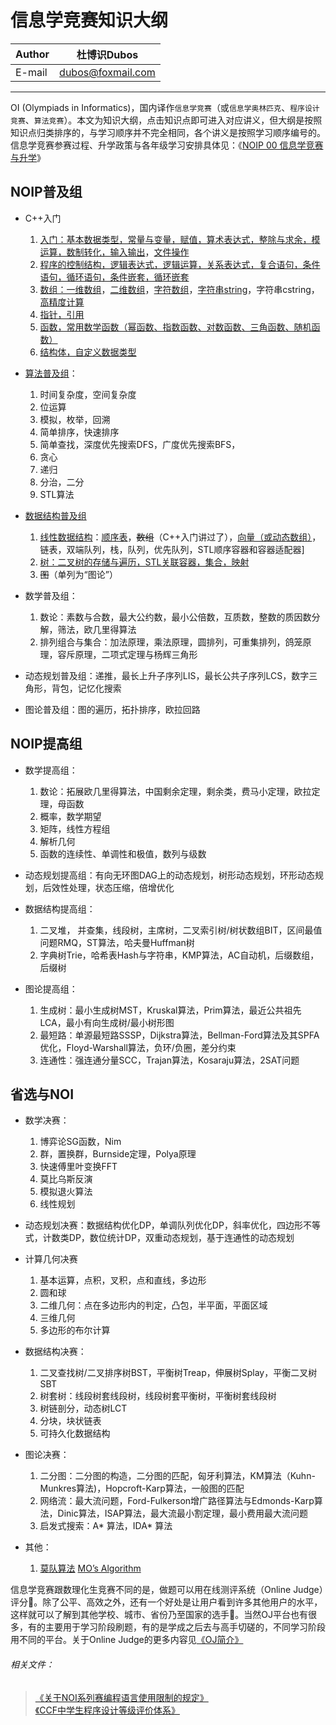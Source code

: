 信息学竞赛知识大纲
======

|Author|杜博识Dubos|
|---|---|
|E-mail|dubos@foxmail.com|

------  

OI (Olympiads in Informatics)，国内译作`信息学竞赛`（或`信息学奥林匹克`、`程序设计竞赛`、`算法竞赛`）。本文为知识大纲，点击知识点即可进入对应讲义，但大纲是按照知识点归类排序的，与学习顺序并不完全相同，各个讲义是按照学习顺序编号的。信息学竞赛参赛过程、升学政策与各年级学习安排具体见：《[NOIP 00 信息学竞赛与升学](/NOIP%2000%20信息学竞赛与升学.md)》


## NOIP普及组  
* C++入门
	1. [入门：基本数据类型，常量与变量，赋值，算术表达式，整除与求余，模运算，数制转化，输入输出][NOIP 01 a]，[文件操作][NOIP 01 b]
	3. [程序的控制结构，逻辑表达式，逻辑运算，关系表达式，复合语句，条件语句，循环语句，条件嵌套，循环嵌套][NOIP 02]
	4. [数组：一维数组][NOIP 03 a]，[二维数组][NOIP 03 b]，[字符数组][NOIP 03 c]，[字符串string][NOIP 03 d]，字符串cstring，[高精度计算][NOIP 03 f]
	5. [指针，引用][NOIP 04]
	5. [函数，常用数学函数（幂函数、指数函数、对数函数、三角函数、随机函数）][NOIP 05 a]
	6. [结构体，自定义数据类型][NOIP 06]

* [算法普及组][NOIP 07 a]：
	1. 时间复杂度，空间复杂度
	2. 位运算
	3. 模拟，枚举，回溯
	4. 简单排序，快速排序
	5. 简单查找，深度优先搜索DFS，广度优先搜索BFS，
	6. 贪心
	7. 递归
	8. 分治，二分
	9. STL算法  

* [数据结构普及组][NOIP 08 a]
	1. [线性数据结构][NOIP 08 b]：[顺序表][NOIP 08 b 顺序表]，~~数组~~（C++入门讲过了），[向量（或动态数组）][NOIP 08 b 向量]，链表，双端队列，栈，队列，优先队列，STL顺序容器和容器适配器]
	2. [树：二叉树的存储与遍历，STL关联容器，集合，映射][NOIP 08 c] 
	3. ~~图~~（单列为“图论”）

* 数学普及组：  
	1. 数论：素数与合数，最大公约数，最小公倍数，互质数，整数的质因数分解，筛法，欧几里得算法
	2. 排列组合与集合：加法原理，乘法原理，圆排列，可重集排列，鸽笼原理，容斥原理，二项式定理与杨辉三角形

* 动态规划普及组：递推，最长上升子序列LIS，最长公共子序列LCS，数字三角形，背包，记忆化搜索

* 图论普及组：图的遍历，拓扑排序，欧拉回路

## NOIP提高组  
 
* 数学提高组：
	1. 数论：拓展欧几里得算法，中国剩余定理，剩余类，费马小定理，欧拉定理，母函数
	2. 概率，数学期望
	3. 矩阵，线性方程组
	4. 解析几何
	5. 函数的连续性、单调性和极值，数列与级数

* 动态规划提高组：有向无环图DAG上的动态规划，树形动态规划，环形动态规划，后效性处理，状态压缩，倍增优化

* 数据结构提高组：
	1. 二叉堆， 并查集，线段树，主席树，二叉索引树/树状数组BIT，区间最值问题RMQ，ST算法，哈夫曼Huffman树  
	2. 字典树Trie，哈希表Hash与字符串，KMP算法，AC自动机，后缀数组，后缀树  

* 图论提高组：
	1. 生成树：最小生成树MST，Kruskal算法，Prim算法，最近公共祖先LCA，最小有向生成树/最小树形图  
	2. 最短路：单源最短路SSSP，Dijkstra算法，Bellman-Ford算法及其SPFA优化，Floyd-Warshall算法，负环/负圈，差分约束   
	3. 连通性：强连通分量SCC，Trajan算法，Kosaraju算法，2SAT问题

## 省选与NOI

* 数学决赛：
	1. 博弈论SG函数，Nim
	2. 群，置换群，Burnside定理，Polya原理
	3. 快速傅里叶变换FFT
	4. 莫比乌斯反演
	5. 模拟退火算法
	6. 线性规划

* 动态规划决赛：数据结构优化DP，单调队列优化DP，斜率优化，四边形不等式，计数类DP，数位统计DP，双重动态规划，基于连通性的动态规划

* 计算几何决赛
	1. 基本运算，点积，叉积，点和直线，多边形
	2. 圆和球
	3. 二维几何：点在多边形内的判定，凸包，半平面，平面区域
	4. 三维几何
	5. 多边形的布尔计算 

* 数据结构决赛：
	1. 二叉查找树/二叉排序树BST，平衡树Treap，伸展树Splay，平衡二叉树SBT
	2. 树套树：线段树套线段树，线段树套平衡树，平衡树套线段树  
	2. 树链剖分，动态树LCT  
	3. 分块，块状链表
	4. 可持久化数据结构

* 图论决赛：   
	1. 二分图：二分图的构造，二分图的匹配，匈牙利算法，KM算法（Kuhn-Munkres算法)，Hopcroft-Karp算法，一般图的匹配
	2. 网络流：最大流问题，Ford-Fulkerson增广路径算法与Edmonds-Karp算法，Dinic算法，ISAP算法，最大流最小割定理，最小费用最大流问题  
	3. 启发式搜索：A* 算法，IDA* 算法  
* 其他：
	1. [莫队算法][莫] [MO’s Algorithm][MO]

信息学竞赛跟数理化生竞赛不同的是，做题可以用在线测评系统（Online Judge）评分:100:。除了公平、高效之外，还有一个好处是让用户看到许多其他用户的水平，这样就可以了解到其他学校、城市、省份乃至国家的选手:raising_hand:。当然OJ平台也有很多，有的主要用于学习阶段刷题，有的是学成之后去与高手切磋的，不同学习阶段用不同的平台。关于Online Judge的更多内容见[《OJ简介》](/NOIP%2000%20OJ简介.md)

###### 相关文件：  
> [《关于NOI系列赛编程语言使用限制的规定》](http://www.noi.cn/about/rules/362-noi)  
> [《CCF中学生程序设计等级评价体系》](/CCF中学生程序设计等级评价体系.pdf)

[NOIP 01 a]:/NOIP%20Junior/NOIP%2001%20a%20C%2B%2B入门.cpp
[NOIP 01 b]:/NOIP%20Junior/NOIP%2001%20b%20文件.md
[NOIP 02]:/NOIP%20Junior/NOIP%2002%20程序的控制结构.cpp
[NOIP 03 a]:/NOIP%20Junior/NOIP%2003%20a%20一维数组.cpp
[NOIP 03 b]:/NOIP%20Junior/NOIP%2003%20b%20二维数组.cpp
[NOIP 03 c]:/NOIP%20Junior/NOIP%2003%20c%20字符数组.cpp
[NOIP 03 d]:/NOIP%20Junior/NOIP%2003%20d%20string字符串.cpp
[NOIP 03 f]:/NOIP%20Junior/NOIP%2003%20f%20高精度计算.cpp
[NOIP 04]:/NOIP%20Junior/NOIP%2004%20指针与引用.cpp
[NOIP 05 a]:/NOIP%20Junior/NOIP%2005%20a%20函数.cpp
[NOIP 06]:/NOIP%20Junior/NOIP%2006%20结构体.md
[NOIP 07 a]:/NOIP%20Junior/NOIP%2007%20a%20算法普及组.md
[NOIP 08 a]:/NOIP%20Junior/NOIP%2008%20a%20普及组数据结构.md
[NOIP 08 b]:/NOIP%20Junior/NOIP%2008%20b%20线性数据结构.md
[NOIP 08 b 顺序表]:/NOIP%20Junior/NOIP%2008%20b%20线性数据结构.md#顺序表sequence-list
[NOIP 08 b 向量]:/NOIP%20Junior/NOIP%2008%20b%20线性数据结构.md#向量或称动态数组vector
[NOIP 08 c]:/NOIP%20Junior/NOIP%2008%20c%20树.md
[MO]:https://blog.anudeep2011.com/mos-algorithm/
[莫]:https://www.zhihu.com/question/27316467
